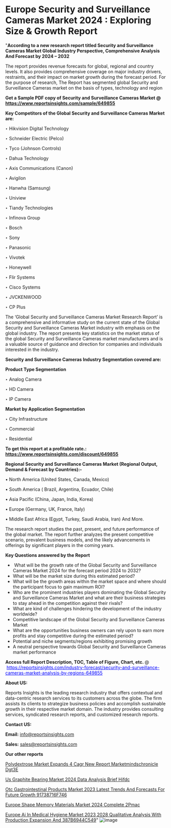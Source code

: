 # Europe Security and Surveillance Cameras Market 2024 : Exploring Size & Growth Report

 "<strong>According to a new research report titled Security and Surveillance Cameras Market Global Industry Perspective, Comprehensive Analysis And Forecast by 2024 – 2032</strong>

The report provides revenue forecasts for global, regional and country levels. It also provides comprehensive coverage on major industry drivers, restraints, and their impact on market growth during the forecast period. For the purpose of research, The Report has segmented global Security and Surveillance Cameras market on the basis of types, technology and region

<strong>Get a Sample PDF copy of Security and Surveillance Cameras Market </strong><strong>@<a href=https://www.reportsinsights.com/sample/649855 style=color:#0000ff;> https://www.reportsinsights.com/sample/649855</a></strong></font>

<strong>Key Competitors of the Global Security and Surveillance Cameras Market are:</strong>

‣ Hikvision Digital Technology

‣ Schneider Electric (Pelco)

‣ Tyco (Johnson Controls)

‣ Dahua Technology

‣ Axis Communications (Canon)

‣ Avigilon

‣ Hanwha (Samsung)

‣ Uniview

‣ Tiandy Technologies

‣ Infinova Group

‣ Bosch

‣ Sony

‣ Panasonic

‣ Vivotek

‣ Honeywell

‣ Flir Systems

‣ Cisco Systems

‣ JVCKENWOOD

‣ CP Plus

The ‘Global Security and Surveillance Cameras Market Research Report’ is a comprehensive and informative study on the current state of the Global Security and Surveillance Cameras Market industry with emphasis on the global industry. The report presents key statistics on the market status of the global Security and Surveillance Cameras market manufacturers and is a valuable source of guidance and direction for companies and individuals interested in the industry.

<strong>Security and Surveillance Cameras Industry Segmentation covered are:</strong>

<strong>Product Type Segmentation</strong>

‣ Analog Camera

‣ HD Camera

‣ IP Camera

<strong>Market by Application Segmentation</strong>

‣ City Infrastructure

‣ Commercial

‣ Residential

<strong>To get this report at a profitable rate.: <a href=https://www.reportsinsights.com/discount/649855 style=color:#0000ff;>https://www.reportsinsights.com/discount/649855</a></strong></font>

<strong>Regional Security and Surveillance Cameras Market (Regional Output, Demand &amp; Forecast by Countries):-</strong>

• North America (United States, Canada, Mexico)

• South America ( Brazil, Argentina, Ecuador, Chile)

• Asia Pacific (China, Japan, India, Korea)

• Europe (Germany, UK, France, Italy)

• Middle East Africa (Egypt, Turkey, Saudi Arabia, Iran) And More.

The research report studies the past, present, and future performance of the global market. The report further analyzes the present competitive scenario, prevalent business models, and the likely advancements in offerings by significant players in the coming years.

<strong>Key Questions answered by the Report</strong>
<ul>
  <li> What will be the growth rate of the Global Security and Surveillance Cameras Market 2024 for the forecast period 2024 to 2032?</li>
  <li>What will be the market size during this estimated period?</li>
  <li>What will be the growth areas within the market space and where should the participant focus to gain maximum ROI?</li>
  <li>Who are the prominent industries players dominating the Global Security and Surveillance Cameras Market and what are their business strategies to stay ahead in the competition against their rivals?</li>
  <li>What are kind of challenges hindering the development of the industry worldwide?</li>
  <li>Competitive landscape of the Global Security and Surveillance Cameras Market</li>
  <li>What are the opportunities business owners can rely upon to earn more profits and stay competitive during the estimated period?</li>
  <li>Potential and niche segments/regions exhibiting promising growth</li>
  <li>A neutral perspective towards Global Security and Surveillance Cameras market performance</li>
</ul>
<strong>Access full Report Description, TOC, Table of Figure, Chart, etc. </strong>@  <a href=https://reportsinsights.com/industry-forecast/security-and-surveillance-cameras-market-analysis-by-regions-649855 style=color:#0000ff;>https://reportsinsights.com/industry-forecast/security-and-surveillance-cameras-market-analysis-by-regions-649855</a></font>

<strong><strong>About US</strong>:</strong>

Reports Insights is the leading research industry that offers contextual and data-centric research services to its customers across the globe. The firm assists its clients to strategize business policies and accomplish sustainable growth in their respective market domain. The industry provides consulting services, syndicated research reports, and customized research reports.

<strong>Contact US:</strong>

<p class=""""><b>Email:</b> <a href=mailto:info@reportsinsights.com>info@reportsinsights.com</a></p>
<p class=""""><b>Sales:</b> <a href=mailto:sales@reportsinsights.com>sales@reportsinsights.com</a></p>

<strong>Our other reports</strong>

<a href=https://www.linkedin.com/pulse/polydextrose-market-expands-4-cagr-new-report-marketmindschronicle-dgt3e/>Polydextrose Market Expands 4 Cagr New Report Marketmindschronicle Dgt3E</a>

<a href=https://www.linkedin.com/pulse/us-graphite-bearing-market-2024-data-analysis-brief-hifdc/>Us Graphite Bearing Market 2024 Data Analysis Brief Hifdc</a>

<a href=https://medium.com/@amolshinde346727482/otc-gastrointestinal-products-market-2023-latest-trends-and-forecasts-for-future-growth-91738716f746>Otc Gastrointestinal Products Market 2023 Latest Trends And Forecasts For Future Growth 91738716F746</a>

<a href=https://www.linkedin.com/pulse/europe-shape-memory-materials-market-2024-complete-2pmac/>Europe Shape Memory Materials Market 2024 Complete 2Pmac</a>

<a href=https://medium.com/@yadavahaan91/europe-ai-in-medical-hygiene-market-2023-2028-qualitative-analysis-with-production-expansion-and-387b6944c549>Europe Ai In Medical Hygiene Market 2023 2028 Qualitative Analysis With Production Expansion And 387B6944C549</a>"
![image](https://github.com/daminid12/RImarketresearch/assets/158430485/5cf41c95-2c06-407a-89ec-884774cb5cd4)

